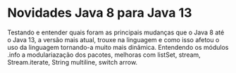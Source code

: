# Novidades Java 8 para Java 13

Testando e entender quais foram as principais mudanças que o Java 8 até o Java 13, a versão mais atual, trouxe na linguagem e como isso afetou o uso da linguagem tornando-a muito mais dinâmica.
Entendendo os módulos .info  a modulariazação dos pacotes, melhoras com listSet, stream, Stream.iterate, String multiline, switch arrow.
